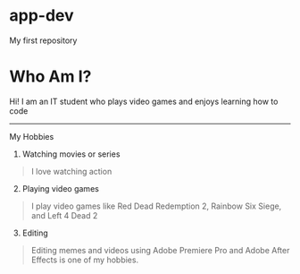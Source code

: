 # app-dev
My first repository
# Who Am I?
Hi! I am an IT student who plays video games and enjoys learning how to code
_______________
My Hobbies
1. Watching movies or series
> I love watching action
2. Playing video games
> I play video games like Red Dead Redemption 2, Rainbow Six Siege, and Left 4 Dead 2
3. Editing
> Editing memes and videos using Adobe Premiere Pro and Adobe After Effects is one of my hobbies.
